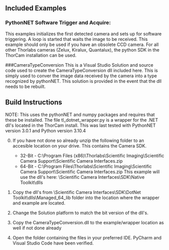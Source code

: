 ## Included Examples

### PythonNET Software Trigger and Acquire: 
This examples initializes the first detected camera and sets up for software triggering. A loop is started that waits the image to be received. This example should only be used if you have an obsolete CCD camera. For all other Thorlabs cameras (Zelux, Kiralux, Quantalux), the python SDK in the ThorCam installation can be used. 

###CameraTypeConversion
This is a Visual Studio Solution and source code used to create the CameraTypeConversion dll included here. This is simply used to conver the image data received by the camera into a type recognized by pythonNET. This solution is provided in the event that the dll needs to be rebuilt. 

## Build Instructions
NOTE: This uses the pythonNET and numpy packages and requires that these be installed. The file tl_dotnet_wrapper.py is a wrapper for the .NET dll's located in the ThorCam install. This was last tested with PythonNET version 3.0.1 and Python version 3.10.4

0. If you have not done so already unzip the following folder to an accesible location on your drive. This contains the Camera SDK. 

   * 32-Bit - C:\Program Files (x86)\Thorlabs\Scientific Imaging\Scientific Camera Support\Scientific Camera Interfaces.zip
   * 64-Bit - C:\Program Files\Thorlabs\Scientific Imaging\Scientific Camera Support\Scientific Camera Interfaces.zip
This example will use the dll's here: \Scientific Camera Interfaces\SDK\Native Toolkit\dlls

1. Copy the dll's from \Scientific Camera Interfaces\SDK\DotNet Toolkit\dlls\Managed_64_lib folder into the location where the wrapper and example are located. 
2. Change the Solution platform to match the bit version of the dll's.
3. Copy the CameraTypeConversion.dll to the example/wrapper location as well if not done already
4. Open the folder containing the files in your preferred IDE. PyCharm and Visual Studio Code have been verified. 




